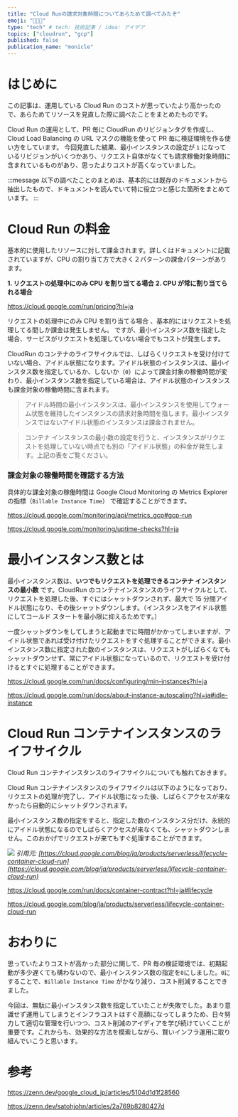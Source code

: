 ```yaml
---
title: "Cloud Runの請求対象時間についてあらためて調べてみたぞ"
emoji: "👨🏼‍💻"
type: "tech" # tech: 技術記事 / idea: アイデア
topics: ["cloudrun", "gcp"]
published: false
publication_name: "monicle"
---
```


# はじめに

この記事は、運用している Cloud Run のコストが思っていたより高かったので、あらためてリソースを見直した際に調べたことをまとめたものです。

Cloud Run の運用として、PR 毎に CloudRun のリビジョンタグを作成し、Cloud Load Balancing の URL マスクの機能を使って PR 毎に検証環境を作る使い方をしています。
今回見直した結果、最小インスタンスの設定が `1` になっているリビジョンがいくつかあり、リクエスト自体がなくても請求稼働対象時間に含まれているものがあり、思ったよりコストが高くなっていました。

:::message
以下の調べたことのまとめは、基本的には既存のドキュメントから抽出したもので、ドキュメントを読んでいて特に役立つと感じた箇所をまとめています。
:::

# Cloud Run の料金

基本的に使用したリソースに対して課金されます。詳しくはドキュメントに記載されていますが、CPU の割り当て方で大きく２パターンの課金パターンがあります。

**1. リクエストの処理中にのみ CPU を割り当てる場合**
**2. CPU が常に割り当てられる場合**

https://cloud.google.com/run/pricing?hl=ja

リクエストの処理中にのみ CPU を割り当てる場合 、基本的にはリクエストを処理してる間しか課金は発生しません。
ですが、最小インスタンス数を指定した場合、サービスがリクエストを処理していない場合でもコストが発生します。

CloudRun のコンテナのライフサイクルでは、しばらくリクエストを受け付けていない場合、アイドル状態になります。アイドル状態のインスタンスは、最小インスタス数を指定しているか、しないか（`0`）によって課金対象の稼働時間が変わり、最小インスタンス数を指定している場合は、アイドル状態のインスタンスも課金対象の稼働時間に含まれます。

> アイドル時間の最小インスタンスは、最小インスタンスを使用してウォーム状態を維持したインスタンスの請求対象時間を指します。最小インスタンスではないアイドル状態のインスタンスは課金されません。

> コンテナ インスタンスの最小数の設定を行うと、インスタンスがリクエストを処理していない時点でも別の「アイドル状態」の料金が発生します。上記の表をご覧ください。

### 課金対象の稼働時間を確認する方法

具体的な課金対象の稼働時間は Google Cloud Monitoring の Metrics Explorer の指標（`Billable Instance Time`） で確認することができます。

https://cloud.google.com/monitoring/api/metrics_gcp#gcp-run

https://cloud.google.com/monitoring/uptime-checks?hl=ja

# 最小インスタンス数とは

最小インスタンス数は、**いつでもリクエストを処理できるコンテナ インスタンスの最小数** です。CloudRun のコンテナインスタンスのライフサイクルとして、リクエストを処理した後、すぐにはシャットダウンされず、最大で 15 分間アイドル状態になり、その後シャットダウンします。（インスタンスをアイドル状態にしてコールド スタートを最小限に抑えるためです。）

一度シャットダウンをしてしまうと起動までに時間がかかってしまいますが、アイドル状態であれば受け付けたリクエストをすぐ処理することができます。最小インスタンス数に指定された数のインスタンスは、リクエストがしばらくなてもシャットダウンせず、常にアイドル状態になっているので、リクエストを受け付けるとすぐに処理することができます。

https://cloud.google.com/run/docs/configuring/min-instances?hl=ja

https://cloud.google.com/run/docs/about-instance-autoscaling?hl=ja#idle-instance

# Cloud Run コンテナインスタンスのライフサイクル

Cloud Run コンテナインスタンスのライフサイクルについても触れておきます。

Cloud Run コンテナインスタンスのライフサイクルは以下のようになっており、リクエストの処理が完了し、アイドル状態になった後、しばらくアクセスが来なかったら自動的にシャットダウンされます。

最小インスタンス数の指定をすると、指定した数のインスタンス分だけ、永続的にアイドル状態になるのでしばらくアクセスが来なくても、シャットダウンしません。このおかげでリクエストが来てもすぐ処理することができます。

![](https://storage.googleapis.com/zenn-user-upload/2644c0526f7b-20230504.png)
_引用元: [https://cloud.google.com/blog/ja/products/serverless/lifecycle-container-cloud-run](https://cloud.google.com/blog/ja/products/serverless/lifecycle-container-cloud-run)_

https://cloud.google.com/run/docs/container-contract?hl=ja#lifecycle

https://cloud.google.com/blog/ja/products/serverless/lifecycle-container-cloud-run

# おわりに

思っていたよりコストが高かった部分に関して、PR 毎の検証環境では、初期起動が多少遅くても構わないので、最小インスタンス数の指定を`0`にしました。`0`にすることで、`Billable Instance Time` がかなり減り、コスト削減することできました。

今回は、無駄に最小インスタンス数を指定していたことが失敗でした。あまり意識せず運用してしまうとインフラコストはすぐ高額になってしまうため、日々努力して適切な管理を行いつつ、コスト削減のアイディアを学び続けていくことが重要です。これからも、効果的な方法を模索しながら、賢いインフラ運用に取り組んでいこうと思います。

# 参考

https://zenn.dev/google_cloud_jp/articles/5104d1d1f28560

https://zenn.dev/satohjohn/articles/2a769b8280427d
